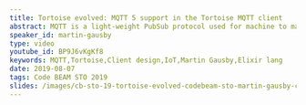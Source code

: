 ```yaml
---
title: Tortoise evolved: MQTT 5 support in the Tortoise MQTT client
abstract: MQTT is a light-weight PubSub protocol used for machine to machine communication. It its often used in IoT applications, so it fits well in many Nerves projects. Tortoise is a MQTT client for Elixir. It started its life as a MQTT 3.1.1 client, but is in the progress of getting an upgrade to the latest version of MQTT; version 5. Martin will introduce MQTT; give an overview of the new features in MQTT 5; how Tortoise is designed to make MQTT easy to work with in Elixir, and how MQTT 5 will influence that design.
speaker_id: martin-gausby
type: video
youtube_id: BP9J6vKgKf8
keywords: MQTT,Tortoise,Client design,IoT,Martin Gausby,Elixir lang
date: 2019-08-07
tags: Code BEAM STO 2019
slides: /images/cb-sto-19-tortoise-evolved-codebeam-sto-martin-gausby-compressed.pdf
---
```


